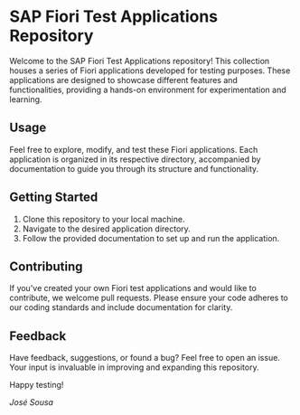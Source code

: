 # SAP Fiori Test Applications Repository 

Welcome to the SAP Fiori Test Applications repository! This collection houses a series of Fiori applications developed for testing purposes. These applications are designed to showcase different features and functionalities, providing a hands-on environment for experimentation and learning.

## Usage

Feel free to explore, modify, and test these Fiori applications. Each application is organized in its respective directory, accompanied by documentation to guide you through its structure and functionality.

## Getting Started

1. Clone this repository to your local machine.
2. Navigate to the desired application directory.
3. Follow the provided documentation to set up and run the application.

## Contributing

If you've created your own Fiori test applications and would like to contribute, we welcome pull requests. Please ensure your code adheres to our coding standards and include documentation for clarity.

## Feedback

Have feedback, suggestions, or found a bug? Feel free to open an issue. Your input is invaluable in improving and expanding this repository.

Happy testing!

*José Sousa*
